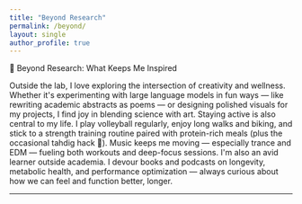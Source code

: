 ```yaml
---
title: "Beyond Research"
permalink: /beyond/
layout: single
author_profile: true
---
```


🧠 Beyond Research: What Keeps Me Inspired 

Outside the lab, I love exploring the intersection of creativity and wellness. Whether it's experimenting with large language models in fun ways — like rewriting academic abstracts as poems — or designing polished visuals for my projects, I find joy in blending science with art. Staying active is also central to my life. I play volleyball regularly, enjoy long walks and biking, and stick to a strength training routine paired with protein-rich meals (plus the occasional tahdig hack 🍳). Music keeps me moving — especially trance and EDM — fueling both workouts and deep-focus sessions. I'm also an avid learner outside academia. I devour books and podcasts on longevity, metabolic health, and performance optimization — always curious about how we can feel and function better, longer.

---
